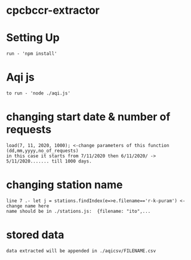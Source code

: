 # cpcbccr-extractor
# Setting Up
    run - 'npm install'
# Aqi js 
    to run - 'node ./aqi.js'
# changing start date & number of requests
    load(7, 11, 2020, 1000); <-change parameters of this function (dd,mm,yyyy,no_of_requests)
    in this case it starts from 7/11/2020 then 6/11/2020/ -> 5/11/2020....... till 1000 days.
# changing station name
    line 7 .- let j = stations.findIndex(e=>e.filename=='r-k-puram') <-change name here
    name should be in ./stations.js:  {filename: "ito",...
# stored data 
    data extracted will be appended in ./aqicsv/FILENAME.csv
